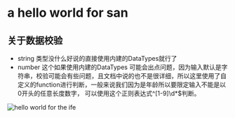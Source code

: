 # a hello world for san
## 关于数据校验
- string 类型没什么好说的直接使用内建的DataTypes就行了
- number 这个如果使用内建的DataTypes 可能会出点问题，因为输入默认是字符串，校验可能会有些问题，且文档中说的也不是很详细，所以这里使用了自定义的function进行判断，一般来说我们因为是年龄所以要限定输入不能是以0开头的任意长度数字， 可以使用这个正则表达式^[1-9]\d*$判断。

![hello world for the ife](http://p7ue6lwfm.bkt.clouddn.com/check.gif)